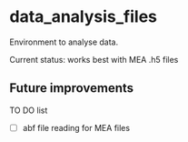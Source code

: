 # data_analysis_files
Environment to analyse data.

Current status: works best with MEA .h5 files

## Future improvements
TO DO list
- [ ] abf file reading for MEA files
